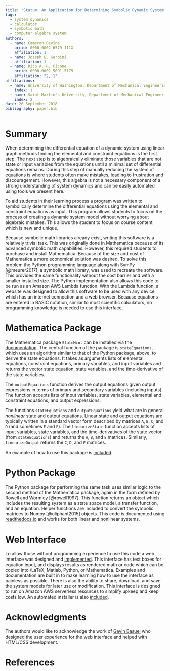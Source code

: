 ```yaml
---
title: 'Statum: An Application for Determining Symbolic Dynamic System Models using Linear Graph Methods'
tags:
  - system dynamics
  - calculator
  - symbolic math
  - computer algebra system
authors:
  - name: Cameron Devine
    orcid: 0000-0002-6579-111X
    affiliation: 1
  - name: Joseph L. Garbini
    affiliation: 1
  - name: Rico A. R. Picone
    orcid: 0000-0002-5091-5175
    affiliation: "2, 1"
affiliations:
  - name: University of Washington, Department of Mechanical Engineering
    index: 1
  - name: Saint Martin's University, Department of Mechanical Engineering
    index: 2
date: 26 September 2018
bibliography: paper.bib
---
```


# Summary

When determining the differential equation of a dynamic system using linear graph methods finding the elemental and constraint equations is the first step.
The next step is to algebraically eliminate those variables that are not state or input variables from the equations until a minimal set of differential equations remains.
During this step of manually reducing the system of equations is where students often make mistakes, leading to frustration and discouragement.
However, this algebra is not a necessary component of a strong understanding of system dynamics and can be easily automated using tools we present here.


To aid students in their learning process a program was written to symbolically determine the differential equations using the elemental and constraint equations as input.
This program allows students to focus on the process of creating a dynamic system model without worrying about algebraic mistakes.
This allows the student to focus on course content which is new and unique.

Because symbolic math libraries already exist, writing this software is a relatively trivial task.
This was originally done in Mathematica because of its advanced symbolic math capabilities.
However, this required students to purchase and install Mathematica.
Because of the size and cost of Mathematica a more economical solution was desired.
To solve this problem the Python programming language along with SymPy [@meurer2017], a symbolic math library, was used to recreate the software.
This provides the same functionality without the cost barrier and with a smaller installed size.
The Python implementation also allows this code to be run as an Amazon AWS Lambda function.
With the Lambda function, a website was designed to allow this software to be used with any device which has an internet connection and a web browser.
Because equations are entered in BASIC notation, similar to most scientific calculators, no programming knowledge is needed to use this interface.

# Mathematica Package

The Mathematica package `StateMint` can be installed via the [documentation](https://github.com/CameronDevine/Statum/blob/master/mathematica/README.md). The central function of the package is `stateEquations`, which uses an algorithm similar to that of the Python package, above, to derive the state equations. It takes as arguments lists of elemental equations, constraint equations, primary variables, and input variables and returns the vector state equation, state variables, and the time-derivative of the state variables.

The `outputEquations` function derives the output equations given output expressions in terms of primary and secondary variables (including inputs). The function accepts lists of input variables, state variables, elemental and constraint equations, and output expressions.

The functions `stateEquations` and `outputEquations` yield what are in general *nonlinear* state and output equations. Linear state and output equations are typically written in a standard vector form described by matrices `A`, `B`, `C`, and `D` (and sometimes `E` and `F`). The `linearizeState` function accepts lists of input variables, state variables, and the time-derivatives of the state vector (from `stateEquations`) and returns the `A`, `B`, and `E` matrices. Similarly, `linearizeOutput` returns the `C`, `D`, and `F` matrices.

An example of how to use this package is [included](https://github.com/CameronDevine/Statum/blob/master/mathematica/Example.nb).

# Python Package

The Python package for performing the same task uses similar logic to the second method of the Mathematica package, again in the form defined by Rowell and Wormley [@rowell1997].
This function returns an object which includes the resulting system as a state space model, a transfer function, and an equation.
Helper functions are included to convert the symbolic matrices to Numpy [@oliphant2015] objects.
This code is documented using [readthedocs.io](https://statum.readthedocs.io/en/latest/) and works for both linear and nonlinear systems.

# Web Interface

To allow those without programming experience to use this code a web interface was designed and [implemented](http://statum.camerondevine.me/).
This interface has text boxes for equation input, and displays results as rendered math or code which can be copied into \LaTeX, Matlab, Python, or Mathematica.
Examples and documentation are built in to make learning how to use the interface as painless as possible.
There is also the ability to share, download, and save the system models for later use or modification.
This interface is designed to run on Amazon AWS serverless resources to simplify upkeep and keep costs low.
An automated installer is also [included](https://github.com/CameronDevine/Statum/tree/master/web).

# Acknowledgments

The authors would like to acknowledge the work of [Gavin Basuel](https://www.gavinbasuel.com/) who designed the user experience for the web interface and helped with HTML/CSS development.

# References

<!--stackedit_data:
eyJkaXNjdXNzaW9ucyI6eyJTUjhYckl2em11VWpGY1paIjp7In
N0YXJ0Ijo2NjIsImVuZCI6ODE3LCJ0ZXh0IjoiV2hlbiBkZXRl
cm1pbmluZyB0aGUgZGlmZmVyZW50aWFsIGVxdWF0aW9uIG9mIG
EgZHluYW1pYyBzeXN0ZW0gdXNpbmcgbGluZWFyIGdyYeKApiJ9
LCJleVB3U3hGS1pTN3ViaWxuIjp7InN0YXJ0IjoxMTM0LCJlbm
QiOjExMzQsInRleHQiOiJXaGVuIGxlYXJuaW5nIHN5c3RlbSBk
eW5hbWljcywgc3R1ZGVudHMgd29yayBtYW55IHByb2JsZW1zIG
FzIGEgcGFydCBvZiB0aGVpciBj4oCmIn0sImtJdEwxUVZCSEl5
a21UQnQiOnsic3RhcnQiOjEyODksImVuZCI6MTQ2MCwidGV4dC
I6IlRvIGFpZCBzdHVkZW50cyBpbiB0aGVpciBsZWFybmluZyBw
cm9jZXNzIGEgcHJvZ3JhbSB3YXMgd3JpdHRlbiB0byBzeW1ib2
xpY2FsbHnigKYifSwiSDVBV2V4YUM4emxYYjIxTyI6eyJzdGFy
dCI6MTY2OSwiZW5kIjoxNzY3LCJ0ZXh0IjoiQmVjYXVzZSBzeW
1ib2xpYyBtYXRoIGxpYnJhcmllcyBhbHJlYWR5IGV4aXN0LCB3
cml0aW5nIHRoaXMgc29mdHdhcmUgaXMgYSByZWxhdOKApiJ9LC
J3RUc2Vnc4a1F3WnBoVzYzIjp7InN0YXJ0IjoxNzg4LCJlbmQi
OjE3OTIsInRleHQiOiJkb25lIn0sIlF3TER2M0gzQk1QTFVMNT
AiOnsic3RhcnQiOjE4NzQsImVuZCI6MTg4MiwidGV4dCI6InJl
cXVpcmVkIn0sInBSS1Rpbm9LZ3NXN1Z0MkgiOnsic3RhcnQiOj
E5NDQsImVuZCI6MTk1NywidGV4dCI6InNpemUgYW5kIGNvc3Qi
fSwicngyTHVtZGNLVkVpMmZVSyI6eyJzdGFydCI6MjEyOCwiZW
5kIjoyMTMyLCJ0ZXh0IjoidXNlZCJ9LCI4VkdsOUNZcmpYUE5l
NEc0Ijp7InN0YXJ0IjoyNDg2LCJlbmQiOjI0OTgsInRleHQiOi
J3ZWIgYnJvd3Nlci4ifSwiU0NubnAyVGNBWjZlZElUQyI6eyJz
dGFydCI6MjY0NywiZW5kIjoyNjY4LCJ0ZXh0IjoiIyBNYXRoZW
1hdGljYSBQYWNrYWdlIn0sIkVVUk9GNGFGN0JCN3Q4REoiOnsi
c3RhcnQiOjI3MzEsImVuZCI6MjgyMSwidGV4dCI6Iltkb2N1bW
VudGF0aW9uXSgpIn19LCJjb21tZW50cyI6eyJSeUxqazJxTGNy
OERzOEpkIjp7ImRpc2N1c3Npb25JZCI6IlNSOFhySXZ6bXVVak
ZjWloiLCJzdWIiOiJnbzoxMDI5MDU0MzU1MzA4OTY0NzQ4MDAi
LCJ0ZXh0IjoiSSdtIGEgYmlnIGJlbGlldmVyIHRoYXQgeW91ci
BmaXJzdCBzZW50ZW5jZSBzaG91bGQgdHJ5IHRvIGNvbnZleSB0
aGUgbWFpbiBwb2ludCBvZiB5b3VyIHBhcGVyLiBUaGlzIGlzIG
1vcmUgb2YgYW4gXCJpbnRyb2R1Y3Rpb25cIiBzZWN0aW9uIHNl
bnRlbmNlLCBhcyBhcmUgdGhvc2UgdGhhdCBmb2xsb3cgaXQuIF
BlcmhhcHMgdGhpcyAqaXMqIGVmZmVjdGl2ZWx5IHRoZSBpbnRy
b2R1Y3Rpb24gYW5kIHRoZXJlJ3MgYSBzZXBhcmF0ZSBhYnN0cm
FjdCAuLi4gaWYgc28sIHRoYXQncyBmaW5lLiIsImNyZWF0ZWQi
OjE1NDM3MTkxMDI4MzB9LCJ6ZGh3Y01aaWVEV3JJcGtDIjp7Im
Rpc2N1c3Npb25JZCI6IlNSOFhySXZ6bXVVakZjWloiLCJzdWIi
OiJnbzoxMDI5MDU0MzU1MzA4OTY0NzQ4MDAiLCJ0ZXh0IjoiSS
dtIGdvaW5nIHRvIGNvbnRpbnVlIGNvbW1lbnRpbmcgYXMgaWYg
dGhpcyB0ZXh0IGlzIHByZWNlZGVkIGJ5IGFuIGFic3RyYWN0IG
9mIHNvbWUgc29ydC4iLCJjcmVhdGVkIjoxNTQzNzE5MjAxODA4
fSwidWJkcU5oV1NtdEdVa1NXZSI6eyJkaXNjdXNzaW9uSWQiOi
JleVB3U3hGS1pTN3ViaWxuIiwic3ViIjoiZ286MTAyOTA1NDM1
NTMwODk2NDc0ODAwIiwidGV4dCI6IkkgdGhpbmsgYWRkaW5nIG
EgcGhyYXNlIHRvIHRoZSBwcmVjZWRpbmcgc2VudGVuY2UgY291
bGQgY2FwdHVyZSB3aGF0IHlvdSdyZSB0cnlpbmcgdG8gc2F5LC
BoZXJlLiBTb21ldGhpbmcgbGlrZSBcIi4uLiBtYWtlIG1pc3Rh
a2VzLCB3aGljaCBsZWFkIHRvIGZydXN0cmF0aW9uIGFuZCBkaX
Njb3VyYWdlbWVudCB3aGVuIG1hbnVhbGx5IHJlZHVjaW5nIHRo
ZSBzeXN0ZW0gb2YgZXF1YXRpb25zLlwiIiwiY3JlYXRlZCI6MT
U0MzcxOTYxMDY4N30sIjRCcmNOanNEbHhTYkxsTTYiOnsiZGlz
Y3Vzc2lvbklkIjoia0l0TDFRVkJISXlrbVRCdCIsInN1YiI6Im
dvOjEwMjkwNTQzNTUzMDg5NjQ3NDgwMCIsInRleHQiOiJXZSBj
YW4gbm93IGJlIG1vcmUgc3BlY2lmaWMsIGhlcmUuIFdlIGhhdm
UgYWxyZWFkeSBpbnRyb2R1Y2VkIHRoZSBlcXVhdGlvbnMgYW5k
IHRoZSB0YXNrIG9mIGF1dG9tYXRpb24uIiwiY3JlYXRlZCI6MT
U0MzcyMDA2MzY5Mn0sIkpybWRDcXJJSFBXNm5RY1UiOnsiZGlz
Y3Vzc2lvbklkIjoiSDVBV2V4YUM4emxYYjIxTyIsInN1YiI6Im
dvOjEwMjkwNTQzNTUzMDg5NjQ3NDgwMCIsInRleHQiOiJDb25z
aWRlciBnZXR0aW5nIHJpZCBvZiB0aGUgZXhpc3RlbmNlIHN0YX
RlbWVudCBhbmQgaW5zdGVhZCBmb2N1cyBvbiB0aGUgZmFjdCB0
aGF0IHdlICphcHBsaWVkIGV4aXN0aW5nKiBzeW1ib2xpYyBtYX
RoIGxpYnJhcmllcy4gQWxzbyBjb25zaWRlciBjYWxsaW5nIGl0
IFwibWF0aGVtYXRpY3NcIiBiZWNhdXNlIHdlJ3JlIGZhbmN5Ii
wiY3JlYXRlZCI6MTU0MzcyMDI3NTY1OX0sIko2RzZvODRjSHRX
QTV0WlAiOnsiZGlzY3Vzc2lvbklkIjoid0VHNlZ3OGtRd1pwaF
c2MyIsInN1YiI6ImdvOjEwMjkwNTQzNTUzMDg5NjQ3NDgwMCIs
InRleHQiOiJDb25zaWRlciByZXBocmFzaW5nIHRvIGF2b2lkIF
wiZG9uZVwiIiwiY3JlYXRlZCI6MTU0MzcyMDMwNDkzMX0sInR3
WmZ5RnhIVms0ZnZpbUQiOnsiZGlzY3Vzc2lvbklkIjoiUXdMRH
YzSDNCTVBMVUw1MCIsInN1YiI6ImdvOjEwMjkwNTQzNTUzMDg5
NjQ3NDgwMCIsInRleHQiOiJJIHRoaW5rIHByZXNlbnQgdGVuc2
UgaXMgYmV0dGVyIHNpbmNlIHdlJ3JlIHN0aWxsIHJlbGVhc2lu
ZyBhIE1NQSBwYWNrYWdlIiwiY3JlYXRlZCI6MTU0MzcyMDMzMz
U0OH0sImtuWklSeWw3UnJFWFVUMzYiOnsiZGlzY3Vzc2lvbklk
IjoicFJLVGlub0tnc1c3VnQySCIsInN1YiI6ImdvOjEwMjkwNT
QzNTUzMDg5NjQ3NDgwMCIsInRleHQiOiJJIHRoaW5rIHBlcmhh
cHMgdGhlIG1vc3QgaW1wb3J0YW50IGFzcGVjdCBpcyB0aGF0IG
l0IHJlcXVpcmVzIHN0dWRlbnRzIHRvIGxlYXJuIGEgbmV3IHNv
ZnR3YXJlIHN5c3RlbSAuLi4gd2hpY2ggbW9yZSB0aGFuIG91dH
dlaWdocyB0aGUgYWR2YW50YWdlcyBmb3IgbW9zdCBvZiB0aGUg
c3R1ZGVudHMgLi4uIHlvdXIgd2ViIGFwcCBsZXRzIHRoZW0gZ2
V0IHN0YXJ0ZWQgd2l0aG91dCBsZWFybmluZyBNTUEiLCJjcmVh
dGVkIjoxNTQzNzIwNDQ1Njc4fSwiNG94clJzaEZJaWNNMkVPTy
I6eyJkaXNjdXNzaW9uSWQiOiJyeDJMdW1kY0tWRWkyZlVLIiwi
c3ViIjoiZ286MTAyOTA1NDM1NTMwODk2NDc0ODAwIiwidGV4dC
I6Ikl0J3MgYmVzdCB0byBhdm9pZCBcInVzZWRcIiAuLi4gYW5k
IGV2ZW4gYmV0dGVyIHRvIGF2b2lkIHRoZSBwaHJhc2luZyB0aG
F0IGxlYWQgdG8gaXQuIEUuZy4gdGhpcyBzZW50ZW5jZSBjb3Vs
ZCBiZSBcIkZvciB0aGVzZSByZWFzb25zLCBhIHZlcnNpb24gb2
YgdGhlIHNvZnR3YXJlIHdyaXR0ZW4gaW4gdGhlIFB5dGhvbiAu
Li4uXCIiLCJjcmVhdGVkIjoxNTQzNzIwNjY1OTA2fSwiNG9TWV
hHMEJDc3lIcXRBaiI6eyJkaXNjdXNzaW9uSWQiOiI4VkdsOUNZ
cmpYUE5lNEc0Iiwic3ViIjoiZ286MTAyOTA1NDM1NTMwODk2ND
c0ODAwIiwidGV4dCI6IllvdSBjYW4gbm93IGRyaXZlIGhvbWUg
dGhhdCB0aGUgd2ViIGFwcCBkb2Vzbid0IHJlcXVpcmUgYW55IE
1hdGhlbWF0aWNhIG9yIFB5dGhvbi9TeW1QeSBrbm93bGVkZ2Us
IHdoaWNoIEkgdGhpbmsgaXMgdGhlIG1vc3QgaW1wb3J0YW50IG
FkdmFudGFnZSEiLCJjcmVhdGVkIjoxNTQzNzIwNzk1NjYwfSwi
NGN4aUFGZkNhclNmNjV2aiI6eyJkaXNjdXNzaW9uSWQiOiJTQ2
5ucDJUY0FaNmVkSVRDIiwic3ViIjoiZ286MTAyOTA1NDM1NTMw
ODk2NDc0ODAwIiwidGV4dCI6IkNvbnNpZGVyIHJlb3JkZXJpbm
cgdGhlc2UgLi4uIGF0IGxlYXN0IHB1dHRpbmcgTU1BIGxhc3Qs
IHNpbmNlIEkgdGhpbmsgaXQncyBsZWFzdCBpbXBvcnRhbnQuIi
wiY3JlYXRlZCI6MTU0MzcyMjUzMTY3N30sIkV1aURhWGs5blhl
ZW1HalIiOnsiZGlzY3Vzc2lvbklkIjoiRVVST0Y0YUY3QkI3dD
hESiIsInN1YiI6ImdvOjEwMjkwNTQzNTUzMDg5NjQ3NDgwMCIs
InRleHQiOiJJJ20gYWZyYWlkIHRvIGhhcmRjb2RlIHRoZSB1cm
wsIGVzcGVjaWFsbHkgaWYgd2UncmUgY2hhbmdpbmcgdG8gU3Rh
dGVNaW50IC4uLiIsImNyZWF0ZWQiOjE1NDM3NzY4MjAyMTV9LC
I2Qk40YzVtd3JVaUZnYkVCIjp7ImRpc2N1c3Npb25JZCI6IkVV
Uk9GNGFGN0JCN3Q4REoiLCJzdWIiOiJnaDoxMDM5NDg5NiIsIn
RleHQiOiJXaGVuIEkgY2hhbmdlZCB0aGUgbmFtZSBsYXN0IHRp
bWUgSSBkaWQgYSB0ZXh0IHNlYXJjaCBpbiBhbGwgZmlsZXMgZm
9yIFN0YXRlTW9kZWxSbkQuIFdoZW4gSSBjaGFuZ2UgdG8gU3Rh
dGVNaW50IEkgY2FuIHNpbXBseSBzZWFyY2ggZm9yIGFueSBmaW
xlcyB3aGljaCBpbmNsdWRlIGVpdGhlciBTdGF0ZU1vZGVsUm5E
IG9yIFN0YXR1bSBhbmQgY2hhbmdlIHRob3NlLiIsImNyZWF0ZW
QiOjE1NDM4ODIwMTM4MzB9LCI4aTJhc0Y1M2pKRlRZTDd4Ijp7
ImRpc2N1c3Npb25JZCI6IlNDbm5wMlRjQVo2ZWRJVEMiLCJzdW
IiOiJnaDoxMDM5NDg5NiIsInRleHQiOiJJIHRoaW5rIEkgb3Jp
Z2luYWxseSBvcmRlcmVkIHRoZSBzZWN0aW9ucyB0aGlzIHdheS
BiZWNhdXNlIHRoZSBNYXRoZW1hdGljYSB2ZXJzaW9uIHdhcyB3
cml0dGVuIGZpcnN0LiBJdCBtYWtlcyBzZW5zZSB0aGF0IHRoZS
B2ZXJzaW9uIHRoYXQgaXMgbW9zdCBsaWtlbHkgdG8gYmUgdXNl
ZCBzaG91bGQgYmUgcHV0IGZpcnN0LiBTbyBzaG91bGQgSSBjaG
FuZ2UgdGhlIG9yZGVyIHRvIDEuIFdlYiBJbnRlcmZhY2UsIDIu
IFB5dGhvbiwgYW5kIDMuIE1hdGhlbWF0aWNhPyIsImNyZWF0ZW
QiOjE1NDM4ODIxNjMwMjN9LCJNbHpyNFB3ZTNTbkp4N0hZIjp7
ImRpc2N1c3Npb25JZCI6IjhWR2w5Q1lyalhQTmU0RzQiLCJzdW
IiOiJnaDoxMDM5NDg5NiIsInRleHQiOiJIb3cgZG9lcyB0aGUg
cGFyYWdyYXBoIGxvb2sgbm93PyIsImNyZWF0ZWQiOjE1NDM4OD
I3NTMxMTl9LCJrN1FPWEVNSlBCR3FITWhMIjp7ImRpc2N1c3Np
b25JZCI6IjhWR2w5Q1lyalhQTmU0RzQiLCJzdWIiOiJnaDoxMD
M5NDg5NiIsInRleHQiOiJTaG91bGQgd2UgY2l0ZSBCQVNJQyBu
b3RhdGlvbiBzb21laG93LCBJIGZvdW5kIGl0IGhlcmUsICBbaH
R0cHM6Ly9lbi53aWtpcGVkaWEub3JnL3dpa2kvQ2FsY3VsYXRv
cl9pbnB1dF9tZXRob2RzI0JBU0lDX25vdGF0aW9uXShodHRwcz
ovL2VuLndpa2lwZWRpYS5vcmcvd2lraS9DYWxjdWxhdG9yX2lu
cHV0X21ldGhvZHMjQkFTSUNfbm90YXRpb24pXG5cblJFUExZIi
wiY3JlYXRlZCI6MTU0Mzg4Mjg1ODMyNX19LCJoaXN0b3J5Ijpb
LTczNzkxNzQwNiwtMTQ1MTc3OTQyMywtMTAwOTk1ODAyNyw0OD
QyNDgyMTgsMTEzMjIyMzg5MywtNTYwMzg3MjU1LC0zMzI2MjE3
MDYsMTY4MjUzMDQ5MywtMTQ5MjkwOTU3LDQyMzY2MDExLC0yNT
Y5NjU4MzcsLTEyMDE5MTA0NTIsMjA5ODc3NTk2MF19
-->
